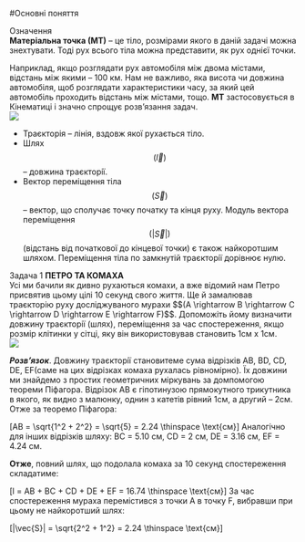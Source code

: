 #Основні поняття


<div class="eoz-wrap">
<span class="eoz">Означення</span>
<div class="eoz-text">
<b>Матерiальна точка (МТ)</b> – це тiло, розмiрами якого в данiй задачi можна
знехтувати. Тодi рух всього тiла можна представити, як рух однiєї точки.<br>
<p></p>
Наприклад, якщо розглядати рух автомобiля мiж двома мiстами, вiдстань мiж якими – 100 км. Нам не важливо, яка висота чи довжина автомобiля, щоб розглядати характеристики часу, за який цей автомобiль проходить
вiдстань мiж мiстами, тощо. <b>МТ</b> застосовується в Кiнематицi i значно спрощує розв’язання задач.
</div>
</div>


<img src="https://rawgit.com/chudaol/ed-era-book-physics/master/images/chapter_1/3.svg" class="image"/>


* <p1>Траєкторiя</p1> – лiнiя, вздовж якої рухається тiло.
* <p1>Шлях $$(\vec{l})$$</p1> – довжина траєкторiї.
* <p1>Вектор перемiщення тiла $$(\vec{S})$$</p1>  – вектор, що сполучає точку початку та кiнця руху. Модуль вектора перемiщення $$(|\vec{S}|)$$ (вiдстань вiд початкової до кiнцевої точки) є також найкоротшим шляхом.  Перемiщення тiла по замкнутiй траєкторiї дорiвнює нулю.


<div class="task-wrap">
<span class="task">Задача 1</span> <b>ПЕТРО ТА КОМАХА</b>
<div class="task-text">
Усi ми бачили як дивно рухаються комахи, а вже вiдомий нам Петро присвятив цьому цiлi 10 секунд свого життя. Ще й замалював траєкторiю руху дослiджуваного мурахи $$(A \rightarrow B \rightarrow C \rightarrow D \rightarrow E \rightarrow F)$$. Допоможiть йому визначити довжину траєкторiї (шлях), перемiщення за час спостереження, якщо розмiр клiтинки у сiтцi, яку вiн використовував становить 1см x 1см.</br>

<img src="https://rawgit.com/chudaol/ed-era-book-physics/master/images/chapter_1/4.svg" class="image"/>


<b><i>Розв’язок</i></b>. Довжину траєкторiї становитеме сума вiдрiзкiв AB, BD, CD, DE, EF(саме на цих вiдрiзках комаха рухалась рiвномiрно). Їх довжини ми знайдемо з простих геометричних мiркувань за домпомогою теореми Пiфагора. Вiдрiзок AB є гiпотинузою прямокутного трикутника в якого, як видно з малюнку, однин з катетiв рiвний 1см, а другий – 2см. Отже за теоремо Пiфагора:</br>

\[AB = \sqrt{1^2 + 2^2} = \sqrt{5} = 2.24 \thinspace \text{см}\] 
Аналогiчно для iнших вiдрiзкiв шляху: BC = 5.10 см, CD = 2 см, DE = 3.16 см, EF = 4.24 см.</br>
<p> </p>
<b>Отже</b>, повний шлях, що подолала комаха за 10 секунд спостереження складатиме:</br>

\[l = AB + BC + CD + DE + EF = 16.74 \thinspace \text{см}\]
За час спостереження мураха перемiстився з точки А в точку F, вибравши при цьому
не найкоротший шлях:</br>

\[|\vec{S}| = \sqrt{2^2 + 1^2} = 2.24 \thinspace \text{см}\]
</div>
</div>


